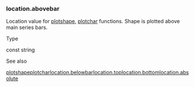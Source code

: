 ### location.abovebar

Location value for [plotshape](#fun_plotshape), [plotchar](#fun_plotchar) functions. Shape is plotted above main series bars.

Type

const string

See also

[plotshape](#fun_plotshape)[plotchar](#fun_plotchar)[location.belowbar](#const_location.belowbar)[location.top](#const_location.top)[location.bottom](#const_location.bottom)[location.absolute](#const_location.absolute)
